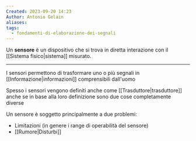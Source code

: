 ```yaml
---
Created: 2023-09-20 14:23
Author: Antonio Gelain
aliases: 
tags:
  - fondamenti-di-elaborazione-dei-segnali
---
```


Un **sensore** è un dispositivo che si trova in diretta interazione con il [[Sistema fisico|sistema]] misurato.

---

I sensori permettono di trasformare uno o più segnali in [[Informazione|informazioni]] comprensibili dall'uomo

Spesso i sensori vengono definiti anche come [[Trasduttore|trasduttore]] anche se in base alla loro definizione sono due cose completamente diverse

Un sensore è soggetto principalmente a due problemi:
- Limitazioni (in genere i range di operabilità del sensore)
- [[Rumore|Disturbi]]